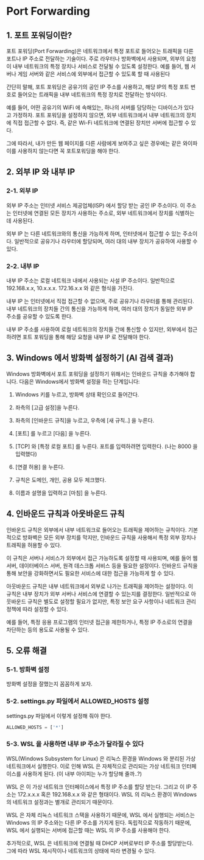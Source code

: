 # Port Forwarding

## 1. 포트 포워딩이란?
포트 포워딩(Port Forwarding)은 네트워크에서 특정 포트로 들어오는 트래픽을 다른 포트나 IP 주소로 전달하는 기술이다. 주로 라우터나 방화벽에서 사용되며, 외부의 요청이 내부 네트워크의 특정 장치나 서비스로 전달될 수 있도록 설정한다. 예를 들어, 웹 서버나 게임 서버와 같은 서비스에 외부에서 접근할 수 있도록 할 때 사용된다

간단히 말해, 포트 포워딩은 공유기의 공인 IP 주소를 사용하고, 해당 IP의 특정 포트 번호로 들어오는 트래픽을 내부 네트워크의 특정 장치로 전달하는 방식이다.

예를 들어, 어떤 공유기의 WiFi 에 속해있는, 하나의 서버를 담당하는 디바이스가 있다고 가정하자. 포트 포워딩을 설정하지 않으면, 외부 네트워크에서 내부 네트워크의 장치에 직접 접근할 수 없다. 즉, 같은 Wi-Fi 네트워크에 연결된 장치만 서버에 접근할 수 있다.

그에 따라서, 내가 만든 웹 페이지를 다른 사람에게 보여주고 싶은 경우에는 같은 와이파이를 사용하지 않는다면 꼭 포트포워딩을 해야 한다.

## 2. 외부 IP 와 내부 IP

### 2-1. 외부 IP
외부 IP 주소는 인터넷 서비스 제공업체(ISP) 에서 할당 받는 공인 IP 주소이다. 이 주소는 인터넷에 연결된 모든 장치가 사용하는 주소로, 외부 네트워크에서 장치를 식별하는 데 사용된다.

외부 IP 는 다른 네트워크와의 통신을 가능하게 하며, 인터넷에서 접근할 수 있는 주소이다. 일반적으로 공유기나 라우터에 할당되며, 여러 대의 내부 장치가 공유하여 사용할 수 있다.

### 2-2. 내부 IP
내부 IP 주소는 로컬 네트워크 내에서 사용되는 사설 IP 주소이다. 일반적으로 192.168.x.x, 10.x.x.x. 172.16.x.x 와 같은 형식을 가진다.

내부 IP 는 인터넷에서 직접 접근할 수 없으며, 주로 공유기나 라우터를 통해 관리된다. 내부 네트워크의 장치들 간의 통신을 가능하게 하며, 여러 대의 장치가 동일한 외부 IP 주소를 공유할 수 있도록 한다.

내부 IP 주소를 사용하여 로컬 네트워크의 장치들 간에 통신할 수 있지만, 외부에서 접근하려면 포트 포워딩을 통해 해당 요청을 내부 IP 로 전달해야 한다.

## 3. Windows 에서 방화벽 설정하기 (AI 검색 결과)
Windows 방화벽에서 포트 포워딩을 설정하기 위해서는 인바운드 규칙을 추가해야 합니다. 다음은 Windows에서 방화벽 설정을 하는 단계입니다:

1. Windows 키를 누르고, 방화벽 상태 확인으로 들어간다.

2. 좌측의 [고급 설정]을 누른다.

3. 좌측의 [인바운드 규칙]을 누르고, 우측에 [새 규칙..] 을 누른다.

4. [포트] 를 누르고 [다음] 을 누른다.

5. [TCP] 와 [특정 로컬 포트] 를 누른다. 포트를 입력하려면 입력한다. (나는 8000 을 입력했다)

6. [연결 허용] 을 누른다.

7. 규칙은 도메인, 개인, 공용 모두 체크했다.

8. 이름과 설명을 입력하고 [마침] 을 누른다.

## 4. 인바운드 규칙과 아웃바운드 규칙
인바운드 규칙은 외부에서 내부 네트워크로 들어오는 트래픽을 제어하는 규칙이다. 기본적으로 방화벽은 모든 외부 장치를 막지만, 인바운드 규칙을 사용해서 특정 외부 장치나 트래픽을 허용할 수 있다.

이 규칙은 서버나 서비스가 외부에서 접근 가능하도록 설정할 때 사용되며, 예를 들어 웹 서버, 데이터베이스 서버, 원격 데스크톱 서비스 등을 필요한 설정이다. 인바운드 규칙을 통해 보안을 강화하면서도 필요한 서비스에 대한 접근을 가능하게 할 수 있다.

아웃바운드 규칙은 내부 네트워크에서 외부로 나가는 트래픽을 제어하는 설정이다. 이 규칙은 내부 장치가 외부 서버나 서비스에 연결할 수 있는지를 결정한다. 일반적으로 아웃바운드 규칙은 별도로 설정할 필요가 없지만, 특정 보안 요구 사항이나 네트워크 관리 정책에 따라 설정할 수 있다.

예를 들어, 특정 응용 프로그램의 인터넷 접근을 제한하거나, 특정 IP 주소로의 연결을 차단하는 등의 용도로 사용될 수 있다.

## 5. 오류 해결

### 5-1. 방화벽 설정
방화벽 설정을 잘했는지 꼼꼼하게 보자.

### 5-2. settings.py 파일에서 ALLOWED_HOSTS 설정
settings.py 파일에서 이렇게 설정해 줘야 한다.
```python
ALLOWED_HOSTS = ['*']
```

### 5-3. WSL 을 사용하면 내부 IP 주소가 달라질 수 있다
WSL(Windows Subsystem for Linux) 은 리눅스 환경을 Windows 와 분리된 가상 네트워크에서 실행한다. 이로 인해 WSL 은 자체적으로 관리되는 가상 네트워크 인터페이스를 사용하게 된다. (이 내부 아이피는 누가 할당해 줄까..?)

WSL 은 이 가상 네트워크 인터페이스에서 특정 IP 주소를 할당 받는다. 그리고 이 IP 주소는 172.x.x.x 혹은 192.168.x.x 와 같은 형태이다. WSL 의 리눅스 환경이 Windows 의 네트워크 설정과는 별개로 관리되기 때문이다.

WSL 은 자체 리눅스 네트워크 스택을 사용하기 때문에, WSL 에서 실행되는 서비스는 Windows 의 IP 주소와는 다른 IP 주소를 가지게 된다. 독립적으로 작동하기 때문에, WSL 에서 실행되는 서버에 접근할 때는 WSL 의 IP 주소를 사용해야 한다.

추가적으로, WSL 은 네트워크에 연결될 때 DHCP 서버로부터 IP 주소를 할당받는다. 그에 따라 WSL 재시작이나 네트워크의 상태에 따라 변경될 수 있다.